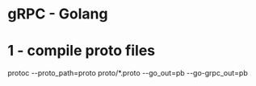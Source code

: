 # gRPC - Golang

# 1 - compile proto files

protoc --proto_path=proto proto/*.proto --go_out=pb --go-grpc_out=pb

